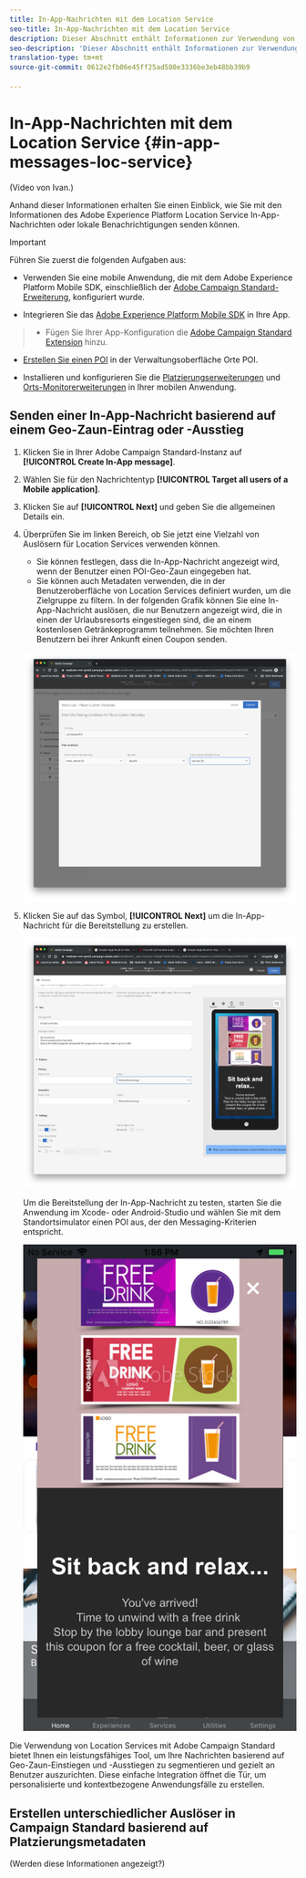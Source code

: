 ```yaml
---
title: In-App-Nachrichten mit dem Location Service
seo-title: In-App-Nachrichten mit dem Location Service
description: Dieser Abschnitt enthält Informationen zur Verwendung von Push-Nachrichten in Campaign Standard mit In-App-Nachrichten in Campaign Standard.
seo-description: 'Dieser Abschnitt enthält Informationen zur Verwendung von "Push-Nachrichten in Campaign Standard"mit In-App-Nachrichten in Campaign Standard. '
translation-type: tm+mt
source-git-commit: 0612e2fb06e45ff25ad580e3336be3eb48bb39b9

---
```



# In-App-Nachrichten mit dem Location Service {#in-app-messages-loc-service}

(Video von Ivan.)

Anhand dieser Informationen erhalten Sie einen Einblick, wie Sie mit den Informationen des Adobe Experience Platform Location Service In-App-Nachrichten oder lokale Benachrichtigungen senden können.

>[!IMPORTANT]
>
>Führen Sie zuerst die folgenden Aufgaben aus:
>
>* Verwenden Sie eine mobile Anwendung, die mit dem Adobe Experience Platform Mobile SDK, einschließlich der [Adobe Campaign Standard-Erweiterung](https://aep-sdks.gitbook.io/docs/using-mobile-extensions/adobe-campaign-standard), konfiguriert wurde.
   >
   >
* Integrieren Sie das [Adobe Experience Platform Mobile SDK](https://aep-sdks.gitbook.io/docs/getting-started/get-the-sdk) in Ihre App.
>* Fügen Sie Ihrer App-Konfiguration die [Adobe Campaign Standard Extension](https://aep-sdks.gitbook.io/docs/using-mobile-extensions/adobe-campaign-standard) hinzu.
   >
   >
* [Erstellen Sie einen POI](/help/poi-mgmt-ui/create-a-poi-ui.md) in der Verwaltungsoberfläche Orte POI.
   >
   >
* Installieren und konfigurieren Sie die [Platzierungserweiterungen](/help/places-ext-aep-sdks/places-extension/places-extension.md) und [Orts-Monitorerweiterungen](/help/places-ext-aep-sdks/places-monitor-extension/places-monitor-extension.md) in Ihrer mobilen Anwendung.


## Senden einer In-App-Nachricht basierend auf einem Geo-Zaun-Eintrag oder -Ausstieg

1. Klicken Sie in Ihrer Adobe Campaign Standard-Instanz auf **[!UICONTROL Create In-App message]**.
2. Wählen Sie für den Nachrichtentyp **[!UICONTROL Target all users of a Mobile application]**.
3. Klicken Sie auf **[!UICONTROL Next]** und geben Sie die allgemeinen Details ein.
4. Überprüfen Sie im linken Bereich, ob Sie jetzt eine Vielzahl von Auslösern für Location Services verwenden können.

   * Sie können festlegen, dass die In-App-Nachricht angezeigt wird, wenn der Benutzer einen POI-Geo-Zaun eingegeben hat.
   * Sie können auch Metadaten verwenden, die in der Benutzeroberfläche von Location Services definiert wurden, um die Zielgruppe zu filtern.
   In der folgenden Grafik können Sie eine In-App-Nachricht auslösen, die nur Benutzern angezeigt wird, die in einen der Urlaubsresorts eingestiegen sind, die an einem kostenlosen Getränkeprogramm teilnehmen. Sie möchten Ihren Benutzern bei ihrer Ankunft einen Coupon senden.

   !["In-App-Nachrichten-Orte-Metadaten"](/help/assets/last-entered-vacation.png)

5. Klicken Sie auf das Symbol, **[!UICONTROL Next]** um die In-App-Nachricht für die Bereitstellung zu erstellen.

   !["Ereignis erstellen"](/help/assets/prepare-ACS.png)

   Um die Bereitstellung der In-App-Nachricht zu testen, starten Sie die Anwendung im Xcode- oder Android-Studio und wählen Sie mit dem Standortsimulator einen POI aus, der den Messaging-Kriterien entspricht.

   !["trinken Coupon"](/help/assets/drink-coupon-on-app.png)


Die Verwendung von Location Services mit Adobe Campaign Standard bietet Ihnen ein leistungsfähiges Tool, um Ihre Nachrichten basierend auf Geo-Zaun-Einstiegen und -Ausstiegen zu segmentieren und gezielt an Benutzer auszurichten. Diese einfache Integration öffnet die Tür, um personalisierte und kontextbezogene Anwendungsfälle zu erstellen.

## Erstellen unterschiedlicher Auslöser in Campaign Standard basierend auf Platzierungsmetadaten

(Werden diese Informationen angezeigt?)